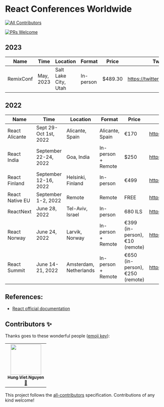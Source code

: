 # React Conferences Worldwide

<!-- prettier-ignore-start -->
<!-- ALL-CONTRIBUTORS-BADGE:START - Do not remove or modify this section -->
[![All Contributors](https://img.shields.io/badge/all_contributors-1-orange.svg?style=flat-square)](#contributors-)
<!-- ALL-CONTRIBUTORS-BADGE:END -->
<!-- prettier-ignore-end -->

[![PRs Welcome](https://img.shields.io/badge/PRs-welcome-green.svg)](https://github.com/nvh95/react-conferences/pulls)

## 2023

| Name      | Time      | Location             | Format    | Price   | Twitter                       | Website                     |
| --------- | --------- | -------------------- | --------- | ------- | ----------------------------- | --------------------------- |
| RemixConf | May, 2023 | Salt Lake City, Utah | In-person | $489.30 | https://twitter.com/remix_run | https://remix.run/conf/2023 |

## 2022

| Name            | Time                  | Location               | Format             | Price                           | Twitter                             | Website                     |
| --------------- | --------------------- | ---------------------- | ------------------ | ------------------------------- | ----------------------------------- | --------------------------- |
| React Alicante  | Sept 29-Oct 1st, 2022 | Alicante, Spain        | Alicante, Spain    | €170                            | https://twitter.com/reactalicante   | https://reactalicante.es    |
| React India     | September 22-24, 2022 | Goa, India             | In-person + Remote | $250                            | https://twitter.com/react_india     | https://www.reactindia.io   |
| React Finland   | September 12-16, 2022 | Helsinki, Finland      | In-person          | €499                            | https://twitter.com/ReactFinland    | https://react-finland.fi    |
| React Native EU | September 1-2, 2022   | Remote                 | Remote             | FREE                            | https://twitter.com/react_native_eu | https://www.react-native.eu |
| ReactNext       | June 28, 2022         | Tel-Aviv, Israel       | In-person          | 680 ILS                         | https://twitter.com/ReactNext       | https://react-next.com      |
| React Norway    | June 24, 2022         | Larvik, Norway         | In-person + Remote | €399 (in-person), €10 (remote)  | https://twitter.com/ReactNorway     | https://reactnorway.com     |
| React Summit    | June 14-21, 2022      | Amsterdam, Netherlands | In-person + Remote | €650 (in-person), €250 (remote) | https://twitter.com/ReactSummit     | https://reactsummit.com     |

## References:

- [React official documentation](https://reactjs.org/community/conferences.html)

## Contributors ✨

Thanks goes to these wonderful people ([emoji key](https://allcontributors.org/docs/en/emoji-key)):

<!-- prettier-ignore-start -->
<!-- ALL-CONTRIBUTORS-LIST:START - Do not remove or modify this section -->
<!-- prettier-ignore-start -->
<!-- markdownlint-disable -->
<table>
  <tr>
    <td align="center"><a href="https://hung.dev"><img src="https://avatars.githubusercontent.com/u/8603085?v=4?s=100" width="100px;" alt=""/><br /><sub><b>Hung Viet Nguyen</b></sub></a><br /><a href="https://github.com/nvh95/react-conferences/commits?author=nvh95" title="Documentation">📖</a></td>
  </tr>
</table>

<!-- markdownlint-restore -->
<!-- prettier-ignore-end -->

<!-- ALL-CONTRIBUTORS-LIST:END -->
<!-- prettier-ignore-end -->

This project follows the [all-contributors](https://github.com/all-contributors/all-contributors) specification. Contributions of any kind welcome!
